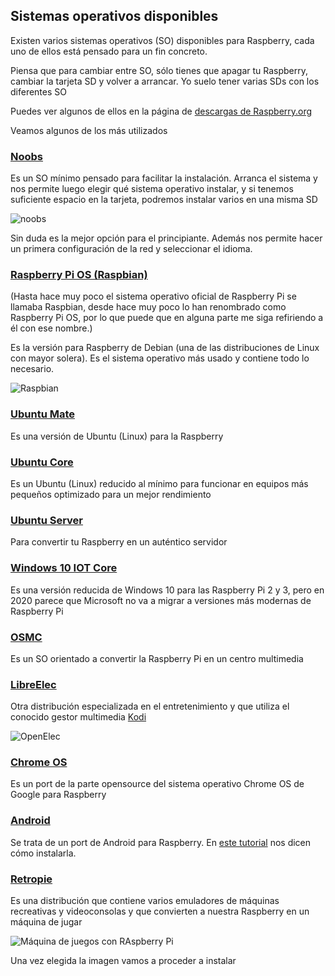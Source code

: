## Sistemas operativos disponibles

Existen varios sistemas operativos (SO) disponibles para Raspberry, cada uno de ellos está pensado para un fin concreto.

Piensa que para cambiar entre SO, sólo tienes que apagar tu Raspberry, cambiar la tarjeta SD y volver a arrancar. Yo suelo tener varias SDs con los diferentes SO

Puedes ver algunos de ellos en la página de [descargas de Raspberry.org](https://www.raspberrypi.org/downloads/)

Veamos algunos de los más utilizados

### [Noobs](https://www.raspberrypi.org/downloads/noobs/)

Es un SO mínimo pensado para facilitar la instalación. Arranca el sistema y nos permite luego elegir qué sistema operativo instalar, y si tenemos suficiente espacio en la tarjeta, podremos instalar varios en una misma SD

![noobs](./images/noobs.png)

Sin duda es la mejor opción para el principiante. Además nos permite hacer un primera configuración de la red y seleccionar el idioma.

### [Raspberry Pi OS (Raspbian)](https://www.raspberrypi.org/downloads/raspbian/)

(Hasta hace muy poco el sistema operativo oficial de Raspberry Pi se llamaba Raspbian, desde hace muy poco lo han renombrado como Raspberry Pi OS, por lo que puede que en alguna parte me siga refiriendo a él con ese nombre.)

Es la versión para Raspberry de Debian (una de las distribuciones de Linux con mayor solera). Es el sistema operativo más usado y contiene todo lo necesario.

![Raspbian](./images/Raspbian.jpg)

### [Ubuntu Mate](https://ubuntu-mate.org/raspberry-pi/)

Es una versión de Ubuntu (Linux) para la Raspberry

### [Ubuntu Core](https://ubuntu.com/download/raspberry-pi-2-3-core)

Es un Ubuntu (Linux) reducido al mínimo para funcionar en equipos más pequeños optimizado para un mejor rendimiento

### [Ubuntu Server](https://ubuntu.com/download/raspberry-pi)

Para convertir tu Raspberry en un auténtico servidor

### [Windows 10 IOT Core](https://docs.microsoft.com/en-us/windows/iot-core/downloads)

Es una versión reducida de Windows 10 para las Raspberry Pi 2 y 3, pero en 2020 parece que Microsoft no va a migrar a versiones más modernas de Raspberry Pi

### [OSMC](https://osmc.tv/download/)

Es un SO orientado a convertir la Raspberry Pi en un centro multimedia

### [LibreElec](http://libreelec.tv/)

Otra distribución especializada en el entretenimiento y que utiliza el conocido gestor multimedia [Kodi](https://kodi.tv/)

![OpenElec](./images/openelec-vs-osmc-ft-500x281.jpg)

### [Chrome OS](https://fydeos.com/download/)

Es un port de la parte opensource del sistema operativo Chrome OS de Google para Raspberry

### [Android](https://emteria.com/)

Se trata de un port de Android para Raspberry. En [este tutorial](https://www.raspberrypi.org/magpi/android-raspberry-pi/) nos dicen cómo instalarla.

### [Retropie](https://retropie.org.uk/)

Es una distribución que contiene varios emuladores de máquinas recreativas y videoconsolas y que convierten a nuestra Raspberry en un máquina de jugar 

![Máquina de juegos con RAspberry Pi](./images/800px-Arcade_bartop.jpg)

Una vez elegida la imagen vamos a proceder a instalar

